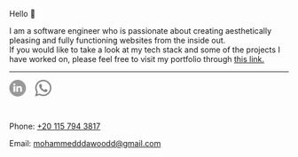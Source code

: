 
Hello 👋
<br/>

I am a software engineer who is passionate about creating aesthetically pleasing and fully functioning websites from the inside out.
<br/>
If you would like to take a look at my tech stack and some of the projects I have worked on, please feel free to visit my portfolio through <a href="https://portfolio-mohammedgrey.vercel.app">this link.</a> 


---


<a href="https://www.linkedin.com/in/mohammeddsaadd" target="blank"><img align="center" src="socials/light/linkedin.png" height="30" width="30" /></a>
&nbsp;&nbsp;
<a href="https://api.WhatsApp.com/send?phone=+201157943817&text=Hello Mohammed, " target="blank"><img align="center" src="socials/light/whatsapp.png" height="30" width="30" /></a>

<br/>

<p>Phone: 
  <a href="tel:+201157943817">
    +20 115 794 3817
  </a>
</p>

<p>Email: 
  <a href="mailto:mohammedddawoodd@gmail.com">
    mohammedddawoodd@gmail.com
  </a>
</p>
